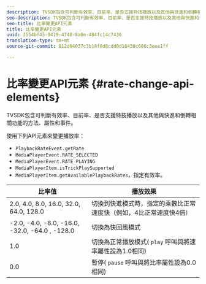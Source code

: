 ```yaml
---
description: TVSDK包含可判斷有效率、目前率、是否支援特技播放以及其他與快進和倒轉相關功能的方法、屬性和事件。
seo-description: TVSDK包含可判斷有效率、目前率、是否支援特技播放以及其他與快進和倒轉相關功能的方法、屬性和事件。
seo-title: 比率變更API元素
title: 比率變更API元素
uuid: 3554bf45-9419-4740-8a0e-484fc14c7436
translation-type: tm+mt
source-git-commit: 812d04037c3b18f8d8cdd0d18430c686c3eee1ff

---
```



# 比率變更API元素 {#rate-change-api-elements}

TVSDK包含可判斷有效率、目前率、是否支援特技播放以及其他與快進和倒轉相關功能的方法、屬性和事件。

<!--<a id="section_E5D37C71323947E2AED8B866D9835E31"></a>-->

使用下列API元素來變更播放率：

* `PlaybackRateEvent.getRate`
* `MediaPlayerEvent.RATE_SELECTED`
* `MediaPlayerEvent.RATE_PLAYING`
* `MediaPlayerItem.isTrickPlaySupported`
* `MediaPlayerItem.getAvailablePlaybackRates`，指定有效率。

| 比率值 | 播放效果 |
|---|---|
| 2.0, 4.0, 8.0, 16.0, 32.0, 64.0, 128.0 | 切換到快進模式時，指定的乘數比正常速度快（例如，4比正常速度快4倍） |
| -2.0, -4.0, -8.0, -16.0, -32.0, -64.0 , -128.0 | 切換為快回風模式 |
| 1.0 | 切換為正常播放模式( `play` 呼叫與將速率屬性設為1.0相同) |
| 0.0 | 暫停( `pause` 呼叫與將比率屬性設為0.0相同) |

